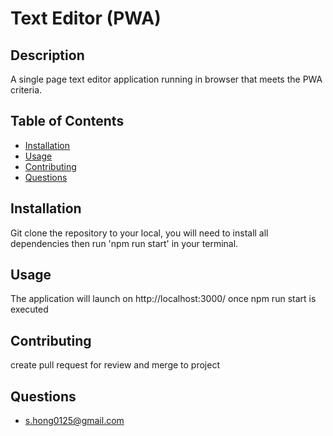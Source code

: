 # Text Editor (PWA)

## Description

A single page text editor application running in browser that meets the PWA criteria.

## Table of Contents

- [Installation](#Installation)
- [Usage](#Usage)
- [Contributing](#Contributing)
- [Questions](#Questions)

## Installation

Git clone the repository to your local, you will need to install all dependencies then run 'npm run start' in your terminal.

## Usage

The application will launch on http://localhost:3000/ once npm run start is executed

## Contributing

create pull request for review and merge to project

## Questions

- s.hong0125@gmail.com
